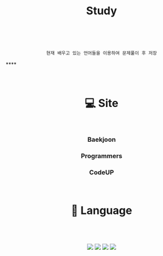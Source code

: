 <p>
<br>
<div align="center">

# Study<br><br>

<br>

```
현재 배우고 있는 언어들을 이용하여 문제풀이 후 저장

```

</div>
</p>****

<div align="center">
<p>
    <h1><strong><br> 💻 Site <br><br></strong></h1>
    <h3>Baekjoon</h3>
    <h3>Programmers</h3>
    <h3>CodeUP</h3>

</p>
</div>

<div align="center">
<p>
    <h1><strong><br>📘 Language <br><br></strong></h1>
    <br>
    <img src="https://img.shields.io/badge/C-A8B9CC?style=flat&logo=C&logoColor=white"/>
    <img src="https://img.shields.io/badge/C++-00599C?style=flat&logo=cplusplus&logoColor=white"/>
    <img src="https://img.shields.io/badge/Python-3776AB?style=flat&logo=python&logoColor=white"/>
    <img src="https://img.shields.io/badge/Java-007396?style=flat&logo=java&logoColor=white"/>

</p>
</div>
